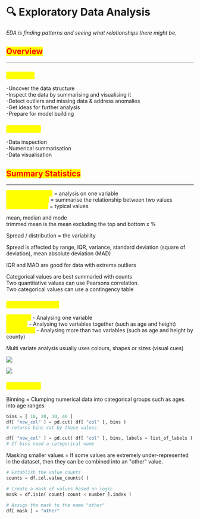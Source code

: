 # 🔍 Exploratory Data Analysis

_EDA is finding patterns and seeing what relationships there might be._

## <mark style="color:red;">Overview</mark>

***

### <mark style="color:yellow;">Purposes</mark>

\-Uncover the data structure\
\-Inspect the data by summarising and visualising it\
\-Detect outliers and missing data & address anomalies\
\-Get ideas for further analysis\
\-Prepare for model building

### <mark style="color:yellow;">Techniques</mark>

\-Data inspection\
\-Numerical summarisation\
\-Data visualisation

## <mark style="color:red;">Summary Statistics</mark>

***

<mark style="color:yellow;">Univariate analysis</mark> = analysis on one variable\
<mark style="color:yellow;">Bivariate analysis</mark> = summarise the relationship between two values\
<mark style="color:yellow;">Central tendancy</mark> = typical values

mean, median and mode\
trimmed mean is the mean excluding the top and bottom x %

Spread / distribution = the variability

Spread is affected by range, IQR, variance, standard deviation (square of deviation), mean absolute deviation (MAD)

IQR and MAD are good for data with extreme outliers

Categorical values are best summaried with counts\
Two quantitative values can use Pearsons correlation.\
Two categorical values can use a contingency table

### <mark style="color:yellow;">Types of Analysis</mark>

<mark style="color:yellow;">Univariate</mark> - Analysing one variable\
<mark style="color:yellow;">Bivariate</mark> - Analysing two variables together (such as age and height)\
<mark style="color:yellow;">Multivariant</mark> - Analysing more than two variables (such as age and height by county)

Multi variate analysis usually uses colours, shapes or sizes (visual cues)

![](https://images4.imagebam.com/f4/98/ee/MES1Q6R\_o.png)

![](https://images4.imagebam.com/4f/24/8e/MES1Q6Q\_o.png)

### <mark style="color:yellow;">Techniques</mark>

Binning = Clumping numerical data into categorical groups such as ages into age ranges

```python
bins = [ 10, 20, 30, 40 ]
df[ "new_col" ] = pd.cut( df[ "col" ], bins )
# returns bins cut by those values

df[ "new_col" ] = pd.cut( df[ "col" ], bins, labels = list_of_labels )
# If bins need a categorical name
```

Masking smaller values  = If some values are extremely under-represented in the dataset, then they can be combined into an "other" value.

```python
# Establish the value counts
counts = df.col.value_counts( )

# Create a mask of values based on logic
mask = df.isin( count[ count < number ].index )

# Assign the mask to the name "other"
df[ mask ] = "other"
```
